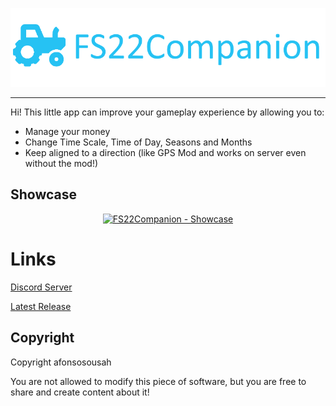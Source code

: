 <p align="center">
  <img  src="https://github.com/afonsosousah/fs22companion/raw/main/Media/GitHubBanner.png"><hr>
</p>

Hi! 
This little app can improve your gameplay experience by allowing you to: 
- Manage your money 
- Change Time Scale, Time of Day, Seasons and Months 
- Keep aligned to a direction (like GPS Mod and works on server even without the mod!)


## Showcase

<div align="center">
  <a href="https://www.youtube.com/watch?v=GfyNP8-Wbfg"><img width="100%" height="505" src="https://i.imgur.com/90iq93Q.png" alt="FS22Companion - Showcase"></a>
</div>


# Links

[Discord Server](https://discord.gg/TrHtNygusw)

[Latest Release](https://github.com/afonsosousah/fs22companion/releases/latest)


## Copyright

Copyright afonsosousah

You are not allowed to modify this piece of software, but you are free to share and create content about it!
